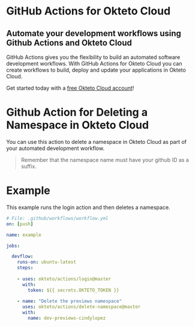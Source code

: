# GitHub Actions for Okteto Cloud

## Automate your development workflows using Github Actions and Okteto Cloud
GitHub Actions gives you the flexibility to build an automated software development workflows. With GitHub Actions for Okteto Cloud you can create workflows to build, deploy and update your applications in Okteto Cloud.

Get started today with a [free Okteto Cloud account](https://cloud.okteto.com)!

# Github Action for Deleting a Namespace in Okteto Cloud

You can use this action to delete a namespace in Okteto Cloud as part of your automated development workflow.

> Remember that the namespace name must have your github ID as a suffix.

# Example

This example runs the login action and then deletes a namespace.

```yaml
# File: .github/workflows/workflow.yml
on: [push]

name: example

jobs:

  devflow:
    runs-on: ubuntu-latest
    steps:
    
    - uses: okteto/actions/login@master
      with:
        token: ${{ secrets.OKTETO_TOKEN }}
    
    - name: "Delete the previews namespace"
      uses: okteto/actions/delete-namespace@master
      with:
        name: dev-previews-cindylopez
```

